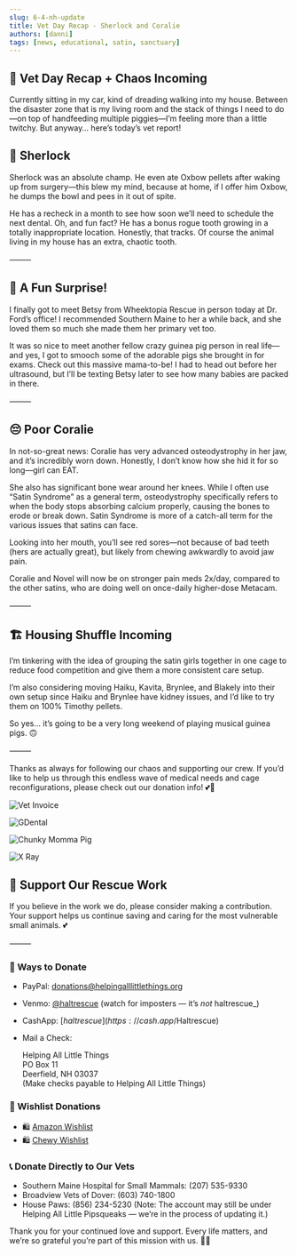 ```yaml
---
slug: 6-4-nh-update
title: Vet Day Recap - Sherlock and Coralie
authors: [danni]
tags: [news, educational, satin, sanctuary]
---
```


## 🐾 Vet Day Recap + Chaos Incoming

Currently sitting in my car, kind of dreading walking into my house. Between the disaster zone that is my living room and the stack of things I need to do—on top of handfeeding multiple piggies—I’m feeling more than a little twitchy. But anyway… here’s today’s vet report!

<!-- truncate -->


## 🦷 Sherlock

Sherlock was an absolute champ. He even ate Oxbow pellets after waking up from surgery—this blew my mind, because at home, if I offer him Oxbow, he dumps the bowl and pees in it out of spite.

He has a recheck in a month to see how soon we’ll need to schedule the next dental. Oh, and fun fact? He has a bonus rogue tooth growing in a totally inappropriate location. Honestly, that tracks. Of course the animal living in my house has an extra, chaotic tooth.

⸻

## 🐹 A Fun Surprise!

I finally got to meet Betsy from Wheektopia Rescue in person today at Dr. Ford’s office! I recommended Southern Maine to her a while back, and she loved them so much she made them her primary vet too.

It was so nice to meet another fellow crazy guinea pig person in real life—and yes, I got to smooch some of the adorable pigs she brought in for exams. Check out this massive mama-to-be! I had to head out before her ultrasound, but I’ll be texting Betsy later to see how many babies are packed in there.

⸻

## 😔 Poor Coralie

In not-so-great news: Coralie has very advanced osteodystrophy in her jaw, and it’s incredibly worn down. Honestly, I don’t know how she hid it for so long—girl can EAT.

She also has significant bone wear around her knees. While I often use “Satin Syndrome” as a general term, osteodystrophy specifically refers to when the body stops absorbing calcium properly, causing the bones to erode or break down. Satin Syndrome is more of a catch-all term for the various issues that satins can face.

Looking into her mouth, you’ll see red sores—not because of bad teeth (hers are actually great), but likely from chewing awkwardly to avoid jaw pain.

Coralie and Novel will now be on stronger pain meds 2x/day, compared to the other satins, who are doing well on once-daily higher-dose Metacam.

⸻

## 🏗️ Housing Shuffle Incoming

I’m tinkering with the idea of grouping the satin girls together in one cage to reduce food competition and give them a more consistent care setup.

I’m also considering moving Haiku, Kavita, Brynlee, and Blakely into their own setup since Haiku and Brynlee have kidney issues, and I’d like to try them on 100% Timothy pellets.

So yes… it’s going to be a very long weekend of playing musical guinea pigs. 🙃

⸻

Thanks as always for following our chaos and supporting our crew. If you’d like to help us through this endless wave of medical needs and cage reconfigurations, please check out our donation info! 💕🐹


![Vet Invoice](vet6-4.jpg)

![GDental](dental.jpg)

![Chunky Momma Pig](chunkymomma.jpg)

![X Ray](xray.jpg)



## 🙏  Support Our Rescue Work

If you believe in the work we do, please consider making a contribution.
Your support helps us continue saving and caring for the most vulnerable small animals. 💕

⸻

### 💸  Ways to Donate
 - PayPal: donations@helpingalllittlethings.org
 - Venmo: [@haltrescue](https://account.venmo.com/u/haltrescue) (watch for imposters — it’s _not_ haltrescue_)
 - CashApp: [$haltrescue](https://cash.app/$Haltrescue)
 - Mail a Check:  
  
    Helping All Little Things    
    PO Box 11    
    Deerfield, NH 03037    
    (Make checks payable to Helping All Little Things)    


### 🛒 Wishlist Donations
 - 🛍️ [Amazon Wishlist](https://tinyurl.com/HALT-Amazon-Wishlist)
 - 🛍️ [Chewy Wishlist](https://tinyurl.com/HALT-Chewy-Wishlist)


### 📞 Donate Directly to Our Vets
 - Southern Maine Hospital for Small Mammals: (207) 535-9330
 - Broadview Vets of Dover: (603) 740-1800
 - House Paws: (856) 234-5230
(Note: The account may still be under Helping All Little Pipsqueaks — we’re in the process of updating it.)

Thank you for your continued love and support.
Every life matters, and we’re so grateful you’re part of this mission with us. 🐹💕
